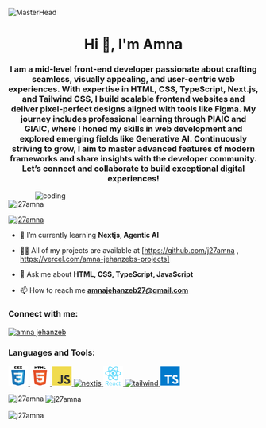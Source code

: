 ![MasterHead](https://media.bizj.us/view/img/11962268/2-17-gmsbwbjarticle21200x670*900xx1205-678-5-0.jpg)

<h1 align="center">Hi 👋, I'm Amna</h1>
<h3 align="center">I am a mid-level front-end developer passionate about crafting seamless, visually appealing, and user-centric web experiences. With expertise in HTML, CSS, TypeScript, Next.js, and Tailwind CSS, I build scalable frontend websites and deliver pixel-perfect designs aligned with tools like Figma. My journey includes professional learning through PIAIC and GIAIC, where I honed my skills in web development and explored emerging fields like Generative AI. Continuously striving to grow, I aim to master advanced features of modern frameworks and share insights with the developer community. Let’s connect and collaborate to build exceptional digital experiences!</h3>
<img align="right" alt="coding" width="450" src="https://camo.githubusercontent.com/7fd4efd6621565a2e09921d15de74e315fc4a8755660721dcb9ce5f97d27abcb/68747470733a2f2f63646e2e686173686e6f64652e636f6d2f7265732f686173686e6f64652f696d6167652f75706c6f61642f76313638313536323530383336352f6b39367a307833566a2e676966"

<p align="left"> <img src="https://komarev.com/ghpvc/?username=j27amna&label=Profile%20views&color=0e75b6&style=flat" alt="j27amna" /> </p>

<p align="left"> <a href="https://github.com/ryo-ma/github-profile-trophy"><img src="https://github-profile-trophy.vercel.app/?username=j27amna" alt="j27amna" /></a> </p>

- 🌱 I’m currently learning **Nextjs, Agentic AI**

- 👨‍💻 All of my projects are available at [https://github.com/j27amna , https://vercel.com/amna-jehanzebs-projects]

- 💬 Ask me about **HTML, CSS, TypeScript, JavaScript**

- 📫 How to reach me **amnajehanzeb27@gmail.com**

<h3 align="left">Connect with me:</h3>
<p align="left">
<a href="https://linkedin.com/in/amna jehanzeb" target="blank"><img align="center" src="https://raw.githubusercontent.com/rahuldkjain/github-profile-readme-generator/master/src/images/icons/Social/linked-in-alt.svg" alt="amna jehanzeb" height="30" width="40" /></a>
</p>

<h3 align="left">Languages and Tools:</h3>
<p align="left"> <a href="https://www.w3schools.com/css/" target="_blank" rel="noreferrer"> <img src="https://raw.githubusercontent.com/devicons/devicon/master/icons/css3/css3-original-wordmark.svg" alt="css3" width="40" height="40"/> </a> <a href="https://www.w3.org/html/" target="_blank" rel="noreferrer"> <img src="https://raw.githubusercontent.com/devicons/devicon/master/icons/html5/html5-original-wordmark.svg" alt="html5" width="40" height="40"/> </a> <a href="https://developer.mozilla.org/en-US/docs/Web/JavaScript" target="_blank" rel="noreferrer"> <img src="https://raw.githubusercontent.com/devicons/devicon/master/icons/javascript/javascript-original.svg" alt="javascript" width="40" height="40"/> </a> <a href="https://nextjs.org/" target="_blank" rel="noreferrer"> <img src="https://cdn.worldvectorlogo.com/logos/nextjs-2.svg" alt="nextjs" width="40" height="40"/> </a> <a href="https://reactjs.org/" target="_blank" rel="noreferrer"> <img src="https://raw.githubusercontent.com/devicons/devicon/master/icons/react/react-original-wordmark.svg" alt="react" width="40" height="40"/> </a> <a href="https://tailwindcss.com/" target="_blank" rel="noreferrer"> <img src="https://www.vectorlogo.zone/logos/tailwindcss/tailwindcss-icon.svg" alt="tailwind" width="40" height="40"/> </a> <a href="https://www.typescriptlang.org/" target="_blank" rel="noreferrer"> <img src="https://raw.githubusercontent.com/devicons/devicon/master/icons/typescript/typescript-original.svg" alt="typescript" width="40" height="40"/> </a> </p>

<p><img align="left" src="https://github-readme-stats.vercel.app/api/top-langs?username=j27amna&show_icons=true&locale=en&layout=compact" alt="j27amna" /></p>

<p>&nbsp;<img align="center" src="https://github-readme-stats.vercel.app/api?username=j27amna&show_icons=true&locale=en" alt="j27amna" /></p>

<p><img align="center" src="https://github-readme-streak-stats.herokuapp.com/?user=j27amna&" alt="j27amna" /></p>
